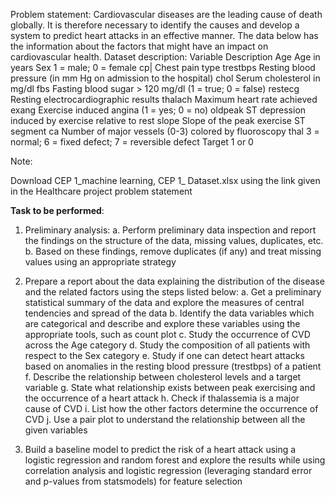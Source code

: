 Problem statement:
Cardiovascular diseases are the leading cause of death globally. It is therefore necessary to identify the causes and develop a system to predict heart attacks in an effective manner. The data below has the information about the factors that might have an impact on cardiovascular health. 
Dataset description:
Variable	Description
Age	Age in years
Sex	1 = male; 0 = female
cp|	Chest pain type
trestbps	Resting blood pressure (in mm Hg on admission to the hospital)
chol	Serum cholesterol in mg/dl
fbs	Fasting blood sugar > 120 mg/dl (1 = true; 0 = false)
restecg	Resting electrocardiographic results
thalach	Maximum heart rate achieved
exang	Exercise induced angina (1 = yes; 0 = no)
oldpeak	ST depression induced by exercise relative to rest
slope	Slope of the peak exercise ST segment
ca	Number of major vessels (0-3) colored by fluoroscopy
thal	3 = normal; 6 = fixed defect; 7 = reversible defect
Target	1 or 0

Note:

Download  CEP 1_machine learning, CEP 1_ Dataset.xlsx using the link given in the Healthcare project problem statement

**Task to be performed**:
1.	Preliminary analysis:
a.	Perform preliminary data inspection and report the findings on the structure of the data, missing values, duplicates, etc.
b.	Based on these findings, remove duplicates (if any) and treat missing values using an appropriate strategy

2.	Prepare a report about the data explaining the distribution of the disease and the related factors using the steps listed below:
a.	Get a preliminary statistical summary of the data and explore the measures of central tendencies and spread of the data
b.	Identify the data variables which are categorical and describe and explore these variables using the appropriate tools, such as count plot 
c.	Study the occurrence of CVD across the Age category
d.	Study the composition of all patients with respect to the Sex category
e.	Study if one can detect heart attacks based on anomalies in the resting blood pressure (trestbps) of a patient
f.	Describe the relationship between cholesterol levels and a target variable
g.	State what relationship exists between peak exercising and the occurrence of a heart attack
h.	Check if thalassemia is a major cause of CVD
i.	List how the other factors determine the occurrence of CVD
j.	Use a pair plot to understand the relationship between all the given variables
3.	Build a baseline model to predict the risk of a heart attack using a logistic regression and random forest and explore the results while using correlation analysis and logistic regression (leveraging standard error and p-values from statsmodels) for feature selection
